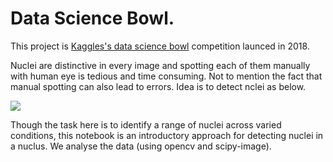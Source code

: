 # Data Science Bowl.

This project is [Kaggles's data science bowl](https://www.kaggle.com/c/data-science-bowl-2018) competition launced in 2018. 



Nuclei are distinctive in every image and spotting each of them manually with human eye is tedious and time consuming. Not to mention the fact that manual spotting can also lead to errors. Idea is to detect nclei as below. 

![](/images/masks.png)


Though the task here is to identify a range of nuclei across varied conditions, this notebook is an introductory approach for detecting nuclei in a nuclus. We analyse the data (using opencv and scipy-image).